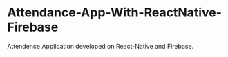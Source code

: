 # Attendance-App-With-ReactNative-Firebase
Attendence Application developed on React-Native and Firebase.
